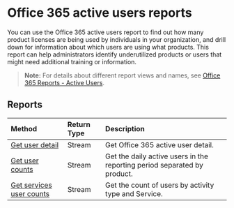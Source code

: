 # Office 365 active users reports

You can use the Office 365 active users report to find out how many product licenses are being used by individuals in your organization, and drill down for information about which users are using what products. This report can help administrators identify underutilized products or users that might need additional training or information.

> **Note:** For details about different report views and names, see [Office 365 Reports - Active Users](https://support.office.com/client/Active-Users-fc1cf1d0-cd84-43fd-adb7-a4c4dfa8112d).

## Reports
| Method                                   | Return Type | Description                              |
| :--------------------------------------- | :---------- | :--------------------------------------- |
| [Get user detail](../api/reportroot_office365activeuserdetail.md) | Stream      | Get Office 365 active user detail.       |
| [Get user counts](../api/reportroot_office365activeusercounts.md) | Stream      | Get the daily active users in the reporting period separated by product. |
| [Get services user counts](../api/reportroot_office365servicesusercounts.md) | Stream      | Get the count of users by activity type and Service. |

